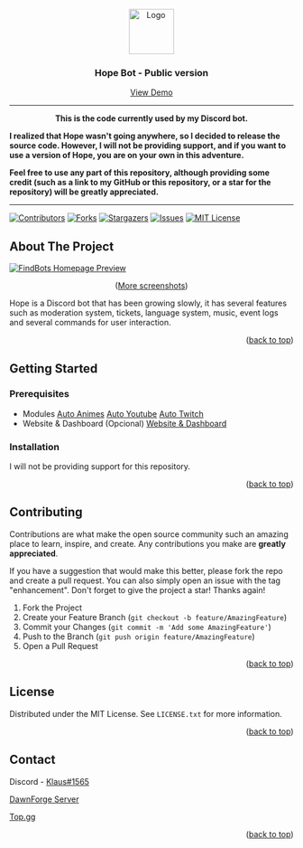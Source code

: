 <!-- LOGO -->
<br />
<div align="center">
  <a href="https://github.com/klaus-2/Hope-Public">
    <img src="https://cdn.discordapp.com/avatars/901243176814276680/0b216cbe24f1dde9e901d95c1f59c5ad.png" alt="Logo" width="80" height="80">
  </a>

  <h3 align="center"> Hope Bot - Public version </h3>

  <p align="center">
    <a href="https://hopebot.top">View Demo</a>
  </p>
</div>

---

<p align="center"><strong>This is the code currently used by my Discord bot.

I realized that Hope wasn't going anywhere, so I decided to release the source code. However, I will not be providing support, and if you want to use a version of Hope, you are on your own in this adventure.

Feel free to use any part of this repository, although providing some credit (such as a link to my GitHub or this repository, or a star for the repository) will be greatly appreciated.</strong></p>

---

<div id="top"></div>

[![Contributors][contributors-shield]][contributors-url]
[![Forks][forks-shield]][forks-url]
[![Stargazers][stars-shield]][stars-url]
[![Issues][issues-shield]][issues-url]
[![MIT License][license-shield]][license-url]

<!-- ABOUT THE PROJECT -->

## About The Project

[![FindBots Homepage Preview][product-screenshot]](#)

<p align="center">(<a href="github-images">More screenshots</a>)</p>

Hope is a Discord bot that has been growing slowly, it has several features such as moderation system, tickets, language system, music, event logs and several commands for user interaction.

<p align="right">(<a href="#top">back to top</a>)</p>

<!-- GETTING STARTED -->

## Getting Started

### Prerequisites

- Modules
  <a href="https://github.com/klaus-2/Hope-AutoAnimes-Public">Auto Animes</a>
  <a href="https://github.com/klaus-2/Hope-AutoYoutube-Public">Auto Youtube</a>
  <a href="https://github.com/klaus-2/Hope-AutoTwitch-Public">Auto Twitch</a>
- Website & Dashboard (Opcional)
  <a href="https://github.com/klaus-2/Hope-WebDashboard-Public">Website & Dashboard</a>

### Installation

I will not be providing support for this repository.

<p align="right">(<a href="#top">back to top</a>)</p>

<!-- CONTRIBUTING -->

## Contributing

Contributions are what make the open source community such an amazing place to learn, inspire, and create. Any contributions you make are **greatly appreciated**.

If you have a suggestion that would make this better, please fork the repo and create a pull request. You can also simply open an issue with the tag "enhancement".
Don't forget to give the project a star! Thanks again!

1. Fork the Project
2. Create your Feature Branch (`git checkout -b feature/AmazingFeature`)
3. Commit your Changes (`git commit -m 'Add some AmazingFeature'`)
4. Push to the Branch (`git push origin feature/AmazingFeature`)
5. Open a Pull Request

<p align="right">(<a href="#top">back to top</a>)</p>

<!-- LICENSE -->

## License

Distributed under the MIT License. See `LICENSE.txt` for more information.

<p align="right">(<a href="#top">back to top</a>)</p>

<!-- CONTACT -->

## Contact

Discord - [Klaus#1565](https://discordapp.com/users/622812963572809771/)

[DawnForge Server](https://discord.gg/D8dWtRWfYt)

[Top.gg](https://top.gg/bot/901243176814276680/)

<p align="right">(<a href="#top">back to top</a>)</p>

<!-- MARKDOWN LINKS & IMAGES -->
<!-- https://www.markdownguide.org/basic-syntax/#reference-style-links -->

[contributors-shield]: https://img.shields.io/github/contributors/klaus-2/Hope-Public.svg?style=for-the-badge
[contributors-url]: https://github.com/klaus-2/Hope-Public/graphs/contributors
[forks-shield]: https://img.shields.io/github/forks/klaus-2/Hope-Public.svg?style=for-the-badge
[forks-url]: https://github.com/klaus-2/Hope-Public/network/members
[stars-shield]: https://img.shields.io/github/stars/klaus-2/Hope-Public.svg?style=for-the-badge
[stars-url]: https://github.com/klaus-2/Hope-Public/stargazers
[issues-shield]: https://img.shields.io/github/issues/klaus-2/Hope-Public.svg?style=for-the-badge
[issues-url]: https://github.com/klaus-2/Hope-Public/issues
[license-shield]: https://img.shields.io/github/license/klaus-2/Hope-Public.svg?style=for-the-badge
[license-url]: https://github.com/klaus-2/Hope-Public/blob/master/LICENSE.txt
[linkedin-shield]: https://img.shields.io/badge/-LinkedIn-black.svg?style=for-the-badge&logo=linkedin&colorB=555
[linkedin-url]: https://linkedin.com/in/othneildrew
[product-screenshot]: https://i.imgur.com/fE0i4pv.png
